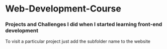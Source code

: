 # Web-Development-Course

### Projects and Challenges I did when I started learning front-end development

To visit a particular project just add the subfolder name to the website

